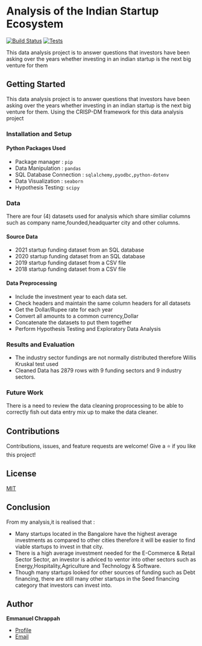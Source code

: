 # Analysis of the Indian Startup Ecosystem


[![Build Status](badge)](link)
[![Tests](badge)](link)
 
This data analysis project is to answer questions that investors have been asking over the years whether investing in an indian startup is the next big venture for them

## Getting Started
This data analysis project is to answer questions that investors have been asking over the years whether investing in an indian startup is the next big venture for them.
Using the CRISP-DM framework for this data analysis project

### Installation and Setup

#### Python Packages Used

- Package manager : ```pip```
- Data Manipulation : ```pandas``` 
- SQL Database Connection : ```sqlalchemy,pyodbc,python-dotenv```
- Data Visualization : ```seaborn```
- Hypothesis Testing: ```scipy```
 

### Data
There are four (4) datasets used for analysis which share similiar columns such as company name,founded,headquarter city and other columns. 

#### Source Data
- 2021 startup funding dataset from an SQL database
- 2020 startup funding dataset from an SQL database
- 2019 startup funding dataset from a CSV file
- 2018 startup funding dataset from a CSV file

#### Data Preprocessing
- Include the investment year to each data set.
- Check headers and maintain the same column headers for all datasets
- Get the Dollar/Rupee rate for each year
- Convert all amounts to a common currency,Dollar
- Concatenate the datasets to put them together
- Perform Hypothesis Testing and Exploratory Data Analysis

### Results and Evaluation

- The industry sector fundings are not normally distributed therefore Willis Kruskal test used
- Cleaned Data has 2879 rows with 9 funding sectors and 9 industry sectors.

### Future Work
There is a need to review the data cleaning proprocessing to be able to correctly fish out data entry mix up to make the data cleaner.
 
## Contributions
Contributions, issues, and feature requests are welcome!
Give a ⭐️ if you like this project!

## License
[MIT](https://choosealicense.com/licenses/mit/)

## Conclusion
From my analysis,it is realised that :
- Many startups located in the Bangalore have the highest average investments as compared to other cities therefore it will be easier to find viable startups to invest in that city.
- There is a high average investment needed for the E-Commerce & Retail Sector Sector, an investor is adviced to ventor into other sectors such as Energy,Hospitality,Agriculture and Technology & Software.
- Though many startups looked for other sources of funding such as Debt financing, there are still many other startups in the Seed financing category that investors can invest into. 

## Author

**Emmanuel Chrappah**

- [Profile](https://github.com/rohit19060 "Emmanuel Chrappah")
- [Email](mailto:chrappahkwasi@gmail.com?subject=Hi "Hi!")
